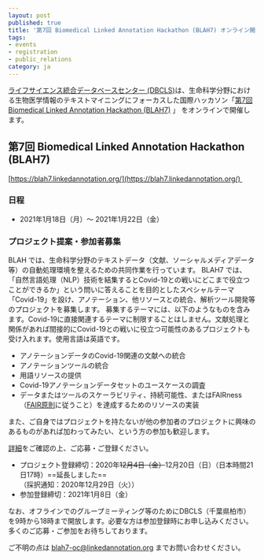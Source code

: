 ```yaml
---
layout: post
published: true
title: '第7回 Biomedical Linked Annotation Hackathon (BLAH7) オンライン開催案内・プロジェクト提案募集'
tags:
- events
- registration
- public_relations
category: ja
---
```

[ライフサイエンス統合データベースセンター (DBCLS)](https://dbcls.rois.ac.jp)は、生命科学分野における生物医学情報のテキストマイニングにフォーカスした国際ハッカソン「[第7回 Biomedical Linked Annotation Hackathon (BLAH7)](https://blah7.linkedannotation.org/home) 」 をオンラインで開催します。<br />

## 第7回 Biomedical Linked Annotation Hackathon (BLAH7)
[https://blah7.linkedannotation.org/](https://blah7.linkedannotation.org/) 

### 日程
* 2021年1月18日（月）〜 2021年1月22日（金）

### プロジェクト提案・参加者募集
BLAH では、生命科学分野のテキストデータ（文献、ソーシャルメディアデータ等）の自動処理環境を整えるための共同作業を行っています。
BLAH7 では、「自然言語処理（NLP）技術を結集するとCovid-19との戦いにどこまで役立つことができるか」という問いに答えることを目的としたスペシャルテーマ「Covid-19」を設け、アノテーション、他リソースとの統合、解析ツール開発等のプロジェクトを募集します。
募集するテーマには、以下のようなものを含みます。Covid-19に直接関連するテーマに制限することはしません。文献処理と関係があれば間接的にCovid-19との戦いに役立つ可能性のあるプロジェクトも受け入れます。使用言語は英語です。

* アノテーションデータのCovid-19関連の文献への統合
* アノテーションツールの統合
* 用語リソースの提供
* Covid-19アノテーションデータセットのユースケースの調査
* データまたはツールのスケーラビリティ、持続可能性、またはFAIRness（[FAIR原則](https://biosciencedbc.jp/about-us/report/fair-data-principle/)に従うこと）を達成するためのリソースの実装

また、ご自身ではプロジェクトを持たないが他の参加者のプロジェクトに興味のあるものがあれば加わってみたい、という方の参加も歓迎します。

[詳細](http://blah7.linkedannotation.org/calls)をご確認の上、ご応募・ご登録ください。

* プロジェクト登録締切：2020年<del>12月4日（金）</del>12月20日（日）（日本時間21日17時）==延長しました==<br/>
（採択通知：2020年12月29日（火））
* 参加登録締切：2021年1月8日（金）

なお、オフラインでのグループミーティング等のためにDBCLS（千葉県柏市）を9時から18時まで開放します。必要な方は参加登録時にお申し込みください。<br />
多くのご応募・ご参加をお待ちしております。

ご不明の点は blah7-oc@linkedannotation.org までお問い合わせください。
